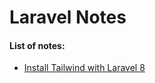 # Laravel Notes

#### List of notes:
* [Install Tailwind with Laravel 8](https://github.com/aethletic/laravel-notes/tree/main/tailwind)
